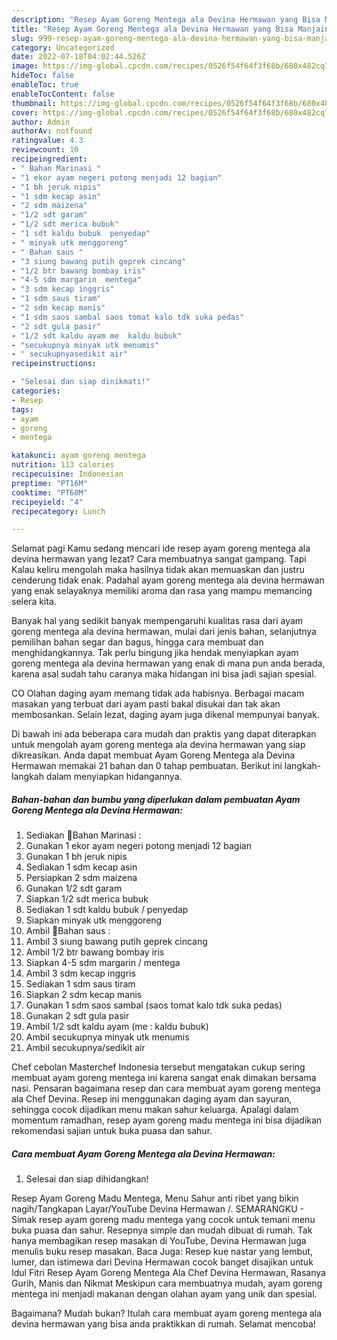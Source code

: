 ```yaml
---
description: "Resep Ayam Goreng Mentega ala Devina Hermawan yang Bisa Manjain Lidah, Buat Buka Puasa Lezat Sekali"
title: "Resep Ayam Goreng Mentega ala Devina Hermawan yang Bisa Manjain Lidah, Buat Buka Puasa Lezat Sekali"
slug: 999-resep-ayam-goreng-mentega-ala-devina-hermawan-yang-bisa-manjain-lidah-buat-buka-puasa-lezat-sekali
category: Uncategorized
date: 2022-07-18T04:02:44.526Z
image: https://img-global.cpcdn.com/recipes/0526f54f64f3f68b/680x482cq70/ayam-goreng-mentega-ala-devina-hermawan-foto-resep-utama.jpg
hideToc: false
enableToc: true
enableTocContent: false
thumbnail: https://img-global.cpcdn.com/recipes/0526f54f64f3f68b/680x482cq70/ayam-goreng-mentega-ala-devina-hermawan-foto-resep-utama.jpg
cover: https://img-global.cpcdn.com/recipes/0526f54f64f3f68b/680x482cq70/ayam-goreng-mentega-ala-devina-hermawan-foto-resep-utama.jpg
author: Admin
authorAv: notfound
ratingvalue: 4.3
reviewcount: 10
recipeingredient:
- " Bahan Marinasi "
- "1 ekor ayam negeri potong menjadi 12 bagian"
- "1 bh jeruk nipis"
- "1 sdm kecap asin"
- "2 sdm maizena"
- "1/2 sdt garam"
- "1/2 sdt merica bubuk"
- "1 sdt kaldu bubuk  penyedap"
- " minyak utk menggoreng"
- " Bahan saus "
- "3 siung bawang putih geprek cincang"
- "1/2 btr bawang bombay iris"
- "4-5 sdm margarin  mentega"
- "3 sdm kecap inggris"
- "1 sdm saus tiram"
- "2 sdm kecap manis"
- "1 sdm saos sambal saos tomat kalo tdk suka pedas"
- "2 sdt gula pasir"
- "1/2 sdt kaldu ayam me  kaldu bubuk"
- "secukupnya minyak utk menumis"
- " secukupnyasedikit air"
recipeinstructions:

- "Selesai dan siap dinikmati!"
categories:
- Resep
tags:
- ayam
- goreng
- mentega

katakunci: ayam goreng mentega 
nutrition: 113 calories
recipecuisine: Indonesian
preptime: "PT16M"
cooktime: "PT60M"
recipeyield: "4"
recipecategory: Lunch

---
```



Selamat pagi Kamu sedang mencari ide resep ayam goreng mentega ala devina hermawan yang lezat? Cara membuatnya sangat gampang. Tapi Kalau keliru mengolah maka hasilnya tidak akan memuaskan dan justru cenderung tidak enak. Padahal ayam goreng mentega ala devina hermawan yang enak selayaknya memiliki aroma dan rasa yang mampu memancing selera kita.


Banyak hal yang sedikit banyak mempengaruhi kualitas rasa dari ayam goreng mentega ala devina hermawan, mulai dari jenis bahan, selanjutnya pemilihan bahan segar dan bagus, hingga cara membuat dan menghidangkannya. Tak perlu bingung jika hendak menyiapkan ayam goreng mentega ala devina hermawan yang enak di mana pun anda berada, karena asal sudah tahu caranya maka hidangan ini bisa jadi sajian spesial.

CO Olahan daging ayam memang tidak ada habisnya. Berbagai macam masakan yang terbuat dari ayam pasti bakal disukai dan tak akan membosankan. Selain lezat, daging ayam juga dikenal mempunyai banyak.


Di bawah ini ada beberapa cara mudah dan praktis yang dapat diterapkan untuk mengolah ayam goreng mentega ala devina hermawan yang siap dikreasikan. Anda dapat membuat Ayam Goreng Mentega ala Devina Hermawan memakai 21 bahan dan 0 tahap pembuatan. Berikut ini langkah-langkah dalam menyiapkan hidangannya.

<!--inarticleads1-->

##### Bahan-bahan dan bumbu yang diperlukan dalam pembuatan Ayam Goreng Mentega ala Devina Hermawan:

1. Sediakan  🍳Bahan Marinasi :
1. Gunakan 1 ekor ayam negeri potong menjadi 12 bagian
1. Gunakan 1 bh jeruk nipis
1. Sediakan 1 sdm kecap asin
1. Persiapkan 2 sdm maizena
1. Gunakan 1/2 sdt garam
1. Siapkan 1/2 sdt merica bubuk
1. Sediakan 1 sdt kaldu bubuk / penyedap
1. Siapkan  minyak utk menggoreng
1. Ambil  🍳Bahan saus :
1. Ambil 3 siung bawang putih geprek cincang
1. Ambil 1/2 btr bawang bombay iris
1. Siapkan 4-5 sdm margarin / mentega
1. Ambil 3 sdm kecap inggris
1. Sediakan 1 sdm saus tiram
1. Siapkan 2 sdm kecap manis
1. Gunakan 1 sdm saos sambal (saos tomat kalo tdk suka pedas)
1. Gunakan 2 sdt gula pasir
1. Ambil 1/2 sdt kaldu ayam (me : kaldu bubuk)
1. Ambil secukupnya minyak utk menumis
1. Ambil  secukupnya/sedikit air


Chef cebolan Masterchef Indonesia tersebut mengatakan cukup sering membuat ayam goreng mentega ini karena sangat enak dimakan bersama nasi. Pensaran bagaimana resep dan cara membuat ayam goreng mentega ala Chef Devina. Resep ini menggunakan daging ayam dan sayuran, sehingga cocok dijadikan menu makan sahur keluarga. Apalagi dalam momentum ramadhan, resep ayam goreng madu mentega ini bisa dijadikan rekomendasi sajian untuk buka puasa dan sahur. 

<!--inarticleads2-->

##### Cara membuat Ayam Goreng Mentega ala Devina Hermawan:


1. Selesai dan siap dihidangkan!

Resep Ayam Goreng Madu Mentega, Menu Sahur anti ribet yang bikin nagih/Tangkapan Layar/YouTube Devina Hermawan /. SEMARANGKU - Simak resep ayam goreng madu mentega yang cocok untuk temani menu buka puasa dan sahur. Resepnya simple dan mudah dibuat di rumah. Tak hanya membagikan resep masakan di YouTube, Devina Hermawan juga menulis buku resep masakan. Baca Juga: Resep kue nastar yang lembut, lumer, dan istimewa dari Devina Hermawan cocok banget disajikan untuk Idul Fitri Resep Ayam Goreng Mentega Ala Chef Devina Hermawan, Rasanya Gurih, Manis dan Nikmat Meskipun cara membuatnya mudah, ayam goreng mentega ini menjadi makanan dengan olahan ayam yang unik dan spesial. 

Bagaimana? Mudah bukan? Itulah cara membuat ayam goreng mentega ala devina hermawan yang bisa anda praktikkan di rumah. Selamat mencoba!

